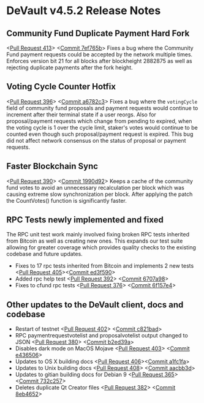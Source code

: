 # DeVault v4.5.2 Release Notes

## Community Fund Duplicate Payment Hard Fork
<[Pull Request 413](https://github.com/DeVault/devault-core/pull/413)> 
<[Commit 7ef765b](https://github.com/DeVault/devault-core/commit/7ef765bf05802d491a6be8b8ea781e33f9c5aa4f)>
Fixes a bug where the Community Fund payment requests could be accepted by the network multiple times. Enforces version bit 21 for all blocks after blockheight 2882875 as well as rejecting duplicate payments after the fork height.

## Voting Cycle Counter Hotfix
<[Pull Request 396](https://github.com/DeVault/devault-core/pull/396)> 
<[Commit a6782c3](https://github.com/DeVault/devault-core/commit/a6782c3be14444433b8a2b9abeac9aef7151331d)>
Fixes a bug where the `votingCycle` field of community fund proposals and payment requests would continue to increment after their terminal state if a user reorgs. Also for proposal/payment requests which change from pending to expired, when the voting cycle is 1 over the cycle limit, staker's votes would continue to be counted even though such proposal/payment request is expired. This bug did not affect network consensus on the status of proposal or payment requests.

## Faster Blockchain Sync
<[Pull Request 390](https://github.com/DeVault/devault-core/pull/390)> 
<[Commit 1990d92](https://github.com/DeVault/devault-core/commit/1990d929f216e69efa96484b31d3e65ff4196aee)>
Keeps a cache of the community fund votes to avoid an unnecessary recalculation per block which was causing extreme slow synchronization per block. After applying the patch the CountVotes() function is significantly faster.

## RPC Tests newly implemented and fixed
The RPC unit test work mainly involved fixing broken RPC tests inherited from Bitcoin as well as creating new ones. This expands our test suite allowing for greater coverage which provides quality checks to the existing codebase and future updates.

- Fixes to 17 rpc tests inherited from Bitcoin and implements 2 new tests <[Pull Request 405](https://github.com/DeVault/devault-core/pull/405)><[Commit ed3f590](https://github.com/DeVault/devault-core/commit/ed3f590ad8d1b25bfdc6caee153a9372c8180cb6)>
- Added rpc help test <[Pull Request 392](https://github.com/DeVault/devault-core/pull/392)> <[Commit 6707a98](https://github.com/DeVault/devault-core/commit/6707a98f4788251fdc5afcea914a456f38926349)>
- Fixes to cfund rpc tests <[Pull Request 376](https://github.com/DeVault/devault-core/pull/376)> <[Commit 6f157e4](https://github.com/DeVault/devault-core/commit/6f157e4ba2c92f3f038798baa30eb0aaa563b43d)>

## Other updates to the DeVault client, docs and codebase
- Restart of testnet <[Pull Request 402](https://github.com/DeVault/devault-core/pull/402)> <[Commit c821bad](https://github.com/DeVault/devault-core/commit/c821badee5bfc4910671e37680b731ce52aadd6e)>
- RPC paymentrequestvotelist and proposalvotelist output changed to JSON <[Pull Request 380](https://github.com/DeVault/devault-core/pull/380)> <[Commit b2ed39a](https://github.com/DeVault/devault-core/commit/b2ed39a45d190b06b25eb404c02b4c8a3c90f5a7)>
- Disables dark mode on MacOS Mojave <[Pull Request 403](https://github.com/DeVault/devault-core/pull/403)> <[Commit e436506](https://github.com/DeVault/devault-core/commit/e4365060007ae08b17fe2de99971677c7d32ce11)>
- Updates to OS X building docs <[Pull Request 406](https://github.com/DeVault/devault-core/pull/406)><[Commit a1fc1fa](https://github.com/DeVault/devault-core/commit/a1fc1fa19fcb07194b5955a3a18e6fd5d4f81170)>
- Updates to Unix building docs <[Pull Request 408](https://github.com/DeVault/devault-core/pull/408)> <[Commit aacbb3d](https://github.com/DeVault/devault-core/commit/aacbb3dfc51374da649274754d2fec44dc27b342)>
- Updates to gitian building docs for Debian 9 <[Pull Request 365](https://github.com/DeVault/devault-core/pull/365)> <[Commit 732c257](https://github.com/DeVault/devault-core/commit/732c257b8a3c9c439c9fef9be7cbb726db118018)>
- Deletes duplicate Qt Creator files <[Pull Request 382](https://github.com/DeVault/devault-core/pull/382)> <[Commit 8eb4652](https://github.com/DeVault/devault-core/commit/8eb4652cb9e35524a8449cf4ef1645af47e435ba)>
